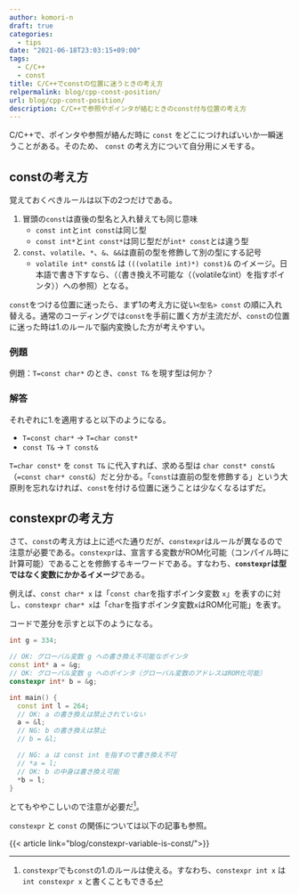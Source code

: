 ```yaml
---
author: komori-n
draft: true
categories:
  - tips
date: "2021-06-18T23:03:15+09:00"
tags:
  - C/C++
  - const
title: C/C++でconstの位置に迷うときの考え方
relpermalink: blog/cpp-const-position/
url: blog/cpp-const-position/
description: C/C++で参照やポインタが絡むときのconst付与位置の考え方
---
```


C/C++で、ポインタや参照が絡んだ時に `const` をどこにつければいいか一瞬迷うことがある。そのため、 `const` の考え方について自分用にメモする。

## constの考え方

覚えておくべきルールは以下の2つだけである。

1. 冒頭の`const`は直後の型名と入れ替えても同じ意味
   - `const int`と`int const`は同じ型
   - `const int*`と`int const*`は同じ型だが`int* const`とは違う型
2. `const`、`volatile`、`*`、`&`、`&&`は直前の型を修飾して別の型にする記号
   - `volatile int* const&` は `(((volatile int)*) const)&` のイメージ。日本語で書き下すなら、（（書き換え不可能な（（volatileなint）を指すポインタ））への参照）となる。

`const`をつける位置に迷ったら、まず1の考え方に従い`<型名> const` の順に入れ替える。通常のコーディングでは`const`を手前に置く方が主流だが、`const`の位置に迷った時は1.のルールで脳内変換した方が考えやすい。

### 例題

例題：`T=const char*` のとき、`const T&` を現す型は何か？

### 解答

それぞれに1.を適用すると以下のようになる。

- `T=const char*` -&gt; `T=char const*`
- `const T&` -&gt; `T const&`

`T=char const*` を `const T&` に代入すれば、求める型は `char const* const&`（`=const char* const&`）だと分かる。「`const`は直前の型を修飾する」という大原則を忘れなければ、`const`を付ける位置に迷うことは少なくなるはずだ。

## constexprの考え方

さて、`const`の考え方は上に述べた通りだが、`constexpr`はルールが異なるので注意が必要である。`constexpr`は、宣言する変数がROM化可能（コンパイル時に計算可能）であることを修飾するキーワードである。すなわち、**`constexpr`は型ではなく変数にかかるイメージ**である。

例えば、`const char* x` は「`const char`を指すポインタ変数 `x`」を表すのに対し、`constexpr char* x`は「`char`を指すポインタ変数`x`はROM化可能」を表す。

コードで差分を示すと以下のようになる。

```cpp
int g = 334;

// OK: グローバル変数 g への書き換え不可能なポインタ
const int* a = &g;
// OK: グローバル変数 g へのポインタ（グローバル変数のアドレスはROM化可能）
constexpr int* b = &g;

int main() {
  const int l = 264;
  // OK: a の書き換えは禁止されていない
  a = &l;
  // NG: b の書き換えは禁止
  // b = &l;

  // NG: a は const int を指すので書き換え不可
  // *a = l;
  // OK: b の中身は書き換え可能
  *b = l;
}
```

とてもややこしいので注意が必要だ[^1]。

[^1]: `constexpr`でも`const`の1.のルールは使える。すなわち、`constexpr int x` は `int constexpr x` と書くこともできる

`constexpr` と `const` の関係については以下の記事も参照。

{{< article link="blog/constexpr-variable-is-const/">}}
